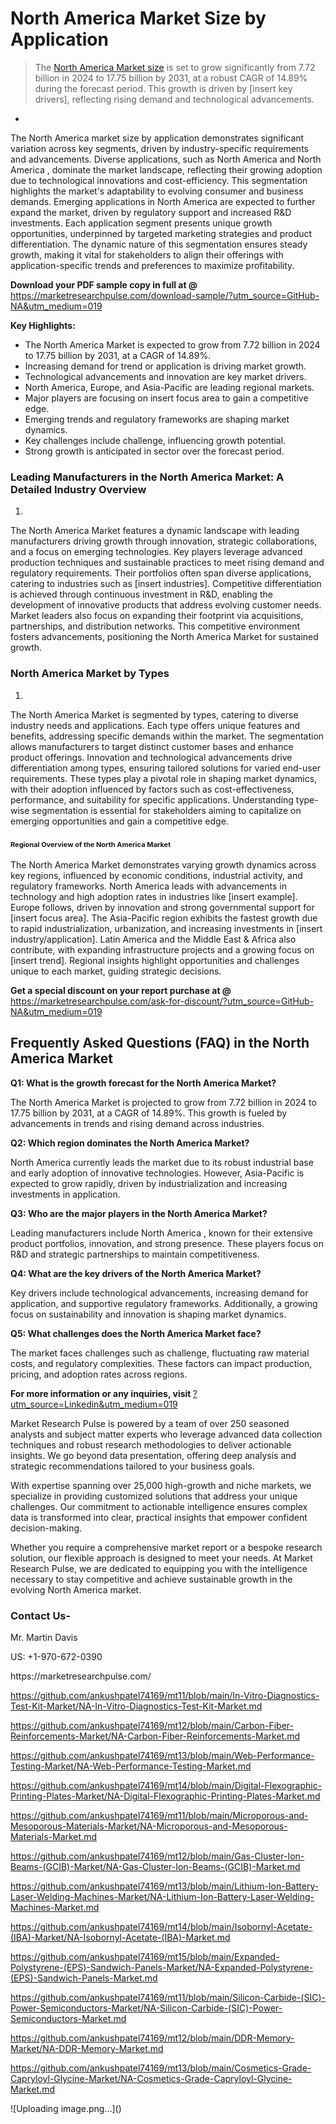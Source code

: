 <h1>North America  Market&nbsp;Size by Application</h1><blockquote><p>The <a href="https://marketresearchpulse.com/download-sample/?utm_source=GitHub-NA&amp;utm_medium=019">North America  Market size</a> is set to grow significantly from 7.72 billion in 2024 to 17.75 billion by 2031, at a robust CAGR of 14.89% during the forecast period. This growth is driven by [insert key drivers], reflecting rising demand and technological advancements.</p></blockquote><ul><li></li></ul><p>The North America  market size by application demonstrates significant variation across key segments, driven by industry-specific requirements and advancements. Diverse applications, such as North America  and North America , dominate the market landscape, reflecting their growing adoption due to technological innovations and cost-efficiency. This segmentation highlights the market's adaptability to evolving consumer and business demands. Emerging applications in North America  are expected to further expand the market, driven by regulatory support and increased R&D investments. Each application segment presents unique growth opportunities, underpinned by targeted marketing strategies and product differentiation. The dynamic nature of this segmentation ensures steady growth, making it vital for stakeholders to align their offerings with application-specific trends and preferences to maximize profitability.</p><p><strong>Download your PDF sample copy in full at @ </strong><a href="https://marketresearchpulse.com/download-sample/?utm_source=GitHub-NA&amp;utm_medium=019">https://marketresearchpulse.com/download-sample/?utm_source=GitHub-NA&amp;utm_medium=019</a></p><p><strong>Key Highlights: </strong></p><ul><li>The North America  Market is expected to grow from 7.72 billion in 2024 to 17.75 billion by 2031, at a CAGR of 14.89%.</li><li>Increasing demand for trend or application is driving market growth.</li><li>Technological advancements and innovation are key market drivers.</li><li>North America, Europe, and Asia-Pacific are leading regional markets.</li><li>Major players are focusing on insert focus area to gain a competitive edge.</li><li>Emerging trends and regulatory frameworks are shaping market dynamics.</li><li>Key challenges include challenge, influencing growth potential.</li><li>Strong growth is anticipated in sector over the forecast period.</li></ul><h3>Leading Manufacturers in the North America  Market: A Detailed Industry Overview</h3><ol><li></li></ol><div class="flex max-w-full flex-col flex-grow"><div class="min-h-8 text-message flex w-full flex-col items-end gap-2 whitespace-normal break-words [.text-message+&amp;]:mt-5" dir="auto" data-message-author-role="assistant" data-message-id="fd8432e4-4910-450d-b182-61b7bfb0a01f" data-message-model-slug="gpt-4o"><div class="flex w-full flex-col gap-1 empty:hidden first:pt-[3px]"><div class="markdown prose w-full break-words dark:prose-invert light"><p>The North America  Market features a dynamic landscape with leading manufacturers driving growth through innovation, strategic collaborations, and a focus on emerging technologies. Key players leverage advanced production techniques and sustainable practices to meet rising demand and regulatory requirements. Their portfolios often span diverse applications, catering to industries such as [insert industries]. Competitive differentiation is achieved through continuous investment in R&amp;D, enabling the development of innovative products that address evolving customer needs. Market leaders also focus on expanding their footprint via acquisitions, partnerships, and distribution networks. This competitive environment fosters advancements, positioning the North America  Market for sustained growth.</p></div></div></div></div><h3>North America  Market by Types</h3><ol><li></li></ol><div class="flex max-w-full flex-col flex-grow"><div class="min-h-8 text-message flex w-full flex-col items-end gap-2 whitespace-normal break-words [.text-message+&amp;]:mt-5" dir="auto" data-message-author-role="assistant" data-message-id="084470be-0bb7-4664-bddf-5156b4f41249" data-message-model-slug="gpt-4o-mini"><div class="flex w-full flex-col gap-1 empty:hidden first:pt-[3px]"><div class="markdown prose w-full break-words dark:prose-invert light"><p>The North America  Market is segmented by types, catering to diverse industry needs and applications. Each type offers unique features and benefits, addressing specific demands within the market. The segmentation allows manufacturers to target distinct customer bases and enhance product offerings. Innovation and technological advancements drive differentiation among types, ensuring tailored solutions for varied end-user requirements. These types play a pivotal role in shaping market dynamics, with their adoption influenced by factors such as cost-effectiveness, performance, and suitability for specific applications. Understanding type-wise segmentation is essential for stakeholders aiming to capitalize on emerging opportunities and gain a competitive edge.</p></div></div></div></div><h3><span style="font-size: 11px;">Regional Overview of the North America  Market</span></h3><div class="flex max-w-full flex-col flex-grow"><div class="min-h-8 text-message flex w-full flex-col items-end gap-2 whitespace-normal break-words [.text-message+&amp;]:mt-5" dir="auto" data-message-author-role="assistant" data-message-id="e9038762-ce64-4e30-91c9-9bd413514231" data-message-model-slug="gpt-4o-mini"><div class="flex w-full flex-col gap-1 empty:hidden first:pt-[3px]"><div class="markdown prose w-full break-words dark:prose-invert light"><p>The North America  Market demonstrates varying growth dynamics across key regions, influenced by economic conditions, industrial activity, and regulatory frameworks. North America leads with advancements in technology and high adoption rates in industries like [insert example]. Europe follows, driven by innovation and strong governmental support for [insert focus area]. The Asia-Pacific region exhibits the fastest growth due to rapid industrialization, urbanization, and increasing investments in [insert industry/application]. Latin America and the Middle East &amp; Africa also contribute, with expanding infrastructure projects and a growing focus on [insert trend]. Regional insights highlight opportunities and challenges unique to each market, guiding strategic decisions.</p></div></div></div></div><p><strong>Get a special discount on your report purchase at @ </strong><a href="https://marketresearchpulse.com/ask-for-discount/?utm_source=GitHub-NA&amp;utm_medium=019">https://marketresearchpulse.com/ask-for-discount/?utm_source=GitHub-NA&amp;utm_medium=019</a></p><h2>Frequently Asked Questions (FAQ) in the North America  Market</h2><p><strong>Q1: What is the growth forecast for the North America  Market?</strong></p><p>The North America  Market is projected to grow from 7.72 billion in 2024 to 17.75 billion by 2031, at a CAGR of 14.89%. This growth is fueled by advancements in trends and rising demand across industries.</p><p><strong>Q2: Which region dominates the North America  Market?</strong></p><p>North America currently leads the market due to its robust industrial base and early adoption of innovative technologies. However, Asia-Pacific is expected to grow rapidly, driven by industrialization and increasing investments in application.</p><p><strong>Q3: Who are the major players in the North America  Market?</strong></p><p>Leading manufacturers include North America , known for their extensive product portfolios, innovation, and strong presence. These players focus on R&amp;D and strategic partnerships to maintain competitiveness.</p><p><strong>Q4: What are the key drivers of the North America  Market?</strong></p><p>Key drivers include technological advancements, increasing demand for application, and supportive regulatory frameworks. Additionally, a growing focus on sustainability and innovation is shaping market dynamics.</p><p><strong>Q5: What challenges does the North America  Market face?</strong></p><p>The market faces challenges such as challenge, fluctuating raw material costs, and regulatory complexities. These factors can impact production, pricing, and adoption rates across regions.</p><p><strong>For more information or any inquiries, visit&nbsp;</strong><a href="?utm_source=Linkedin&utm_medium=019">?utm_source=Linkedin&utm_medium=019</a></p><p>Market Research Pulse is powered by a team of over 250 seasoned analysts and subject matter experts who leverage advanced data collection techniques and robust research methodologies to deliver actionable insights. We go beyond data presentation, offering deep analysis and strategic recommendations tailored to your business goals.</p><p>With expertise spanning over 25,000 high-growth and niche markets, we specialize in providing customized solutions that address your unique challenges. Our commitment to actionable intelligence ensures complex data is transformed into clear, practical insights that empower confident decision-making.</p><p>Whether you require a comprehensive market report or a bespoke research solution, our flexible approach is designed to meet your needs. At Market Research Pulse, we are dedicated to equipping you with the intelligence necessary to stay competitive and achieve sustainable growth in the evolving North America  market.</p><h3><strong>Contact Us-</strong></h3><p>Mr. Martin Davis</p><p>US: +1-970-672-0390</p><p>https://marketresearchpulse.com/</p><p><a href="https://github.com/ankushpatel74169/mt11/blob/main/In-Vitro-Diagnostics-Test-Kit-Market/NA-In-Vitro-Diagnostics-Test-Kit-Market.md">https://github.com/ankushpatel74169/mt11/blob/main/In-Vitro-Diagnostics-Test-Kit-Market/NA-In-Vitro-Diagnostics-Test-Kit-Market.md</a></p><p><a href="https://github.com/ankushpatel74169/mt12/blob/main/Carbon-Fiber-Reinforcements-Market/NA-Carbon-Fiber-Reinforcements-Market.md">https://github.com/ankushpatel74169/mt12/blob/main/Carbon-Fiber-Reinforcements-Market/NA-Carbon-Fiber-Reinforcements-Market.md</a></p><p><a href="https://github.com/ankushpatel74169/mt13/blob/main/Web-Performance-Testing-Market/NA-Web-Performance-Testing-Market.md">https://github.com/ankushpatel74169/mt13/blob/main/Web-Performance-Testing-Market/NA-Web-Performance-Testing-Market.md</a></p><p><a href="https://github.com/ankushpatel74169/mt14/blob/main/Digital-Flexographic-Printing-Plates-Market/NA-Digital-Flexographic-Printing-Plates-Market.md">https://github.com/ankushpatel74169/mt14/blob/main/Digital-Flexographic-Printing-Plates-Market/NA-Digital-Flexographic-Printing-Plates-Market.md</a></p><p><a href="https://github.com/ankushpatel74169/mt11/blob/main/Microporous-and-Mesoporous-Materials-Market/NA-Microporous-and-Mesoporous-Materials-Market.md">https://github.com/ankushpatel74169/mt11/blob/main/Microporous-and-Mesoporous-Materials-Market/NA-Microporous-and-Mesoporous-Materials-Market.md</a></p><p><a href="https://github.com/ankushpatel74169/mt12/blob/main/Gas-Cluster-Ion-Beams-(GCIB)-Market/NA-Gas-Cluster-Ion-Beams-(GCIB)-Market.md">https://github.com/ankushpatel74169/mt12/blob/main/Gas-Cluster-Ion-Beams-(GCIB)-Market/NA-Gas-Cluster-Ion-Beams-(GCIB)-Market.md</a></p><p><a href="https://github.com/ankushpatel74169/mt13/blob/main/Lithium-Ion-Battery-Laser-Welding-Machines-Market/NA-Lithium-Ion-Battery-Laser-Welding-Machines-Market.md">https://github.com/ankushpatel74169/mt13/blob/main/Lithium-Ion-Battery-Laser-Welding-Machines-Market/NA-Lithium-Ion-Battery-Laser-Welding-Machines-Market.md</a></p><p><a href="https://github.com/ankushpatel74169/mt14/blob/main/Isobornyl-Acetate-(IBA)-Market/NA-Isobornyl-Acetate-(IBA)-Market.md">https://github.com/ankushpatel74169/mt14/blob/main/Isobornyl-Acetate-(IBA)-Market/NA-Isobornyl-Acetate-(IBA)-Market.md</a></p><p><a href="https://github.com/ankushpatel74169/mt15/blob/main/Expanded-Polystyrene-(EPS)-Sandwich-Panels-Market/NA-Expanded-Polystyrene-(EPS)-Sandwich-Panels-Market.md">https://github.com/ankushpatel74169/mt15/blob/main/Expanded-Polystyrene-(EPS)-Sandwich-Panels-Market/NA-Expanded-Polystyrene-(EPS)-Sandwich-Panels-Market.md</a></p><p><a href="https://github.com/ankushpatel74169/mt11/blob/main/Silicon-Carbide-(SIC)-Power-Semiconductors-Market/NA-Silicon-Carbide-(SIC)-Power-Semiconductors-Market.md">https://github.com/ankushpatel74169/mt11/blob/main/Silicon-Carbide-(SIC)-Power-Semiconductors-Market/NA-Silicon-Carbide-(SIC)-Power-Semiconductors-Market.md</a></p><p><a href="https://github.com/ankushpatel74169/mt12/blob/main/DDR-Memory-Market/NA-DDR-Memory-Market.md">https://github.com/ankushpatel74169/mt12/blob/main/DDR-Memory-Market/NA-DDR-Memory-Market.md</a></p><p><a href="https://github.com/ankushpatel74169/mt13/blob/main/Cosmetics-Grade-Capryloyl-Glycine-Market/NA-Cosmetics-Grade-Capryloyl-Glycine-Market.md">https://github.com/ankushpatel74169/mt13/blob/main/Cosmetics-Grade-Capryloyl-Glycine-Market/NA-Cosmetics-Grade-Capryloyl-Glycine-Market.md</a></p>
![Uploading image.png…]()
